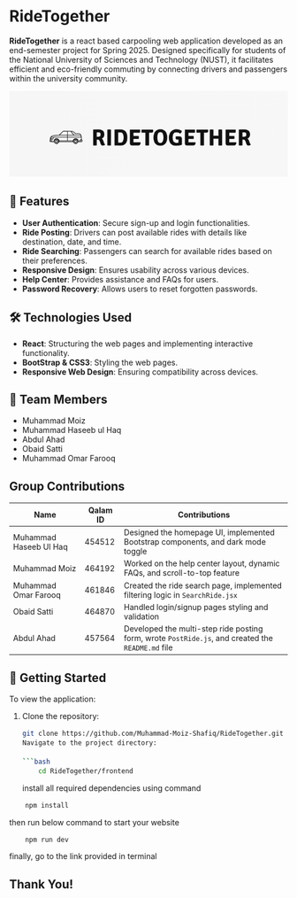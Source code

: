 # RideTogether

**RideTogether** is a react based carpooling web application developed as an end-semester project for Spring 2025. Designed specifically for students of the National University of Sciences and Technology (NUST), it facilitates efficient and eco-friendly commuting by connecting drivers and passengers within the university community.

![RideTogether Logo](./Frontend/src/images/logo.PNG)

## 🚀 Features

- **User Authentication**: Secure sign-up and login functionalities.
- **Ride Posting**: Drivers can post available rides with details like destination, date, and time.
- **Ride Searching**: Passengers can search for available rides based on their preferences.
- **Responsive Design**: Ensures usability across various devices.
- **Help Center**: Provides assistance and FAQs for users.
- **Password Recovery**: Allows users to reset forgotten passwords.

## 🛠️ Technologies Used

- **React**: Structuring the web pages and implementing interactive functionality.
- **BootStrap & CSS3**: Styling the web pages.
- **Responsive Web Design**: Ensuring compatibility across devices.

## 👥 Team Members

- Muhammad Moiz
- Muhammad Haseeb ul Haq
- Abdul Ahad
- Obaid Satti
- Muhammad Omar Farooq

## Group Contributions

| Name                   | Qalam ID | Contributions                                                                                     |
| ---------------------- | -------- | ------------------------------------------------------------------------------------------------- |
| Muhammad Haseeb Ul Haq | 454512   | Designed the homepage UI, implemented Bootstrap components, and dark mode toggle                  |
| Muhammad Moiz          | 464192   | Worked on the help center layout, dynamic FAQs, and scroll-to-top feature                         |
| Muhammad Omar Farooq   | 461846   | Created the ride search page, implemented filtering logic in `SearchRide.jsx`                     |
| Obaid Satti            | 464870   | Handled login/signup pages styling and validation                                                 |
| Abdul Ahad             | 457564   | Developed the multi-step ride posting form, wrote `PostRide.js`, and created the `README.md` file |

## 📌 Getting Started

To view the application:

1. Clone the repository:

   ````bash
   git clone https://github.com/Muhammad-Moiz-Shafiq/RideTogether.git
   Navigate to the project directory:

   ```bash
       cd RideTogether/frontend
   ````

   install all required dependencies using command

```bash
    npm install
```

then run below command to start your website

```bash
    npm run dev
```

finally, go to the link provided in terminal

## Thank You!
